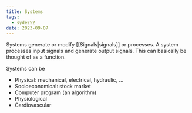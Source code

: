 ```yaml
---
title: Systems
tags:
  - syde252
date: 2023-09-07
---
```

Systems generate or modify [[Signals|signals]] or processes.
A system processes input signals and generate output signals.
This can basically be thought of as a function.

Systems can be
- Physical: mechanical, electrical, hydraulic, …
- Socioeconomical: stock market
- Computer program (an algorithm)
- Physiological
- Cardiovascular